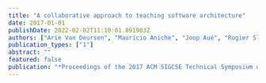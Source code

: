 ```yaml
---
title: "A collaborative approach to teaching software architecture"
date: 2017-01-01
publishDate: 2022-02-02T11:10:01.891903Z
authors: ["Arie Van Deursen", "Maurı́cio Aniche", "Joop Aué", "Rogier Slag", "Michael De Jong", "Alex Nederlof", "Eric Bouwers"]
publication_types: ["1"]
abstract: ""
featured: false
publication: "*Proceedings of the 2017 ACM SIGCSE Technical Symposium on Computer Science Education*"
---
```


